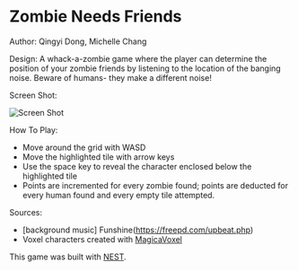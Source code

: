 # Zombie Needs Friends

Author: Qingyi Dong, Michelle Chang

Design: A whack-a-zombie game where the player can determine the position of your zombie friends by listening to the location of the banging noise. Beware of humans- they make a different noise!

Screen Shot:

![Screen Shot](screenshot.png)

How To Play:

- Move around the grid with WASD
- Move the highlighted tile with arrow keys
- Use the space key to reveal the character enclosed below the highlighted tile
- Points are incremented for every zombie found; points are deducted for every human found and every empty tile attempted.

Sources: 
- [background music] Funshine(https://freepd.com/upbeat.php)
- Voxel characters created with [MagicaVoxel](https://ephtracy.github.io/)

This game was built with [NEST](NEST.md).

